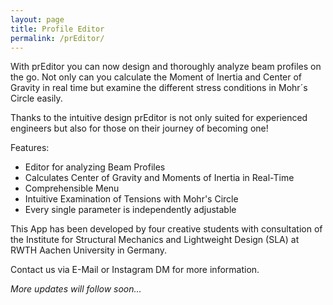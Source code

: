 ```yaml
---
layout: page
title: Profile Editor
permalink: /prEditor/
---
```


With prEditor you can now design and thoroughly analyze beam profiles on the go. Not only can you calculate the Moment of Inertia and Center of Gravity in real time but examine the different stress conditions in Mohr´s Circle easily.

Thanks to the intuitive design prEditor is not only suited for experienced engineers but also for those on their journey of becoming one!

Features:
- Editor for analyzing Beam Profiles
- Calculates Center of Gravity and Moments of Inertia in Real-Time
- Comprehensible Menu
- Intuitive Examination of Tensions with Mohr's Circle
- Every single parameter is independently adjustable

This App has been developed by four creative students with consultation of the Institute for Structural Mechanics and Lightweight Design (SLA) at RWTH Aachen University in Germany.

Contact us via E-Mail or Instagram DM for more information.

*More updates will follow soon...*
